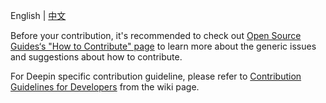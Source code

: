 English | [中文](CONTRIBUTING(zh_CN).md)

Before your contribution, it's recommended to check out [Open Source Guides‘s "How to Contribute" page](https://opensource.guide/how-to-contribute/) to learn more about the generic issues and suggestions about how to contribute. 

For Deepin specific contribution guideline, please refer to [Contribution Guidelines for Developers](https://github.com/linuxdeepin/developer-center/wiki/Contribution-Guidelines-for-Developers-en) from the wiki page.